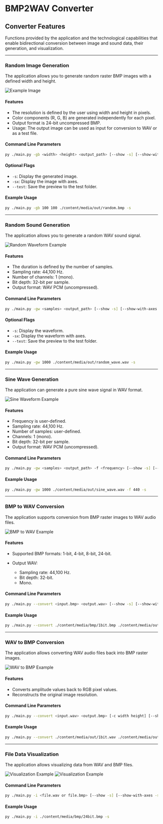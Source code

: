 # BMP2WAV Converter

## Converter Features

Functions provided by the application and the technological capabilities that enable bidirectional conversion between image and sound data, their generation, and visualization.

---

### Random Image Generation

The application allows you to generate random raster BMP images with a defined width and height.

![Example Image](./content/img/generate_random_pic.png)

#### Features

* The resolution is defined by the user using width and height in pixels.
* Color components (R, G, B) are generated independently for each pixel.
* Output format is 24-bit uncompressed BMP.
* Usage: The output image can be used as input for conversion to WAV or as a test file.

#### Command Line Parameters

```bash
py ./main.py -gb <width> <height> <output_path> [--show -s] [--show-with-axes -sx] [--test]
```

#### Optional Flags

* `-s`: Display the generated image.
* `-sx`: Display the image with axes.
* `--test`: Save the preview to the test folder.

#### Example Usage

```bash
py ./main.py -gb 100 100 ./content/media/out/random.bmp -s
```

---

### Random Sound Generation

The application allows you to generate a random WAV sound signal.

![Random Waveform Example](./content/img/generate_random_wav.png)

#### Features

* The duration is defined by the number of samples.
* Sampling rate: 44,100 Hz.
* Number of channels: 1 (mono).
* Bit depth: 32-bit per sample.
* Output format: WAV PCM (uncompressed).

#### Command Line Parameters

```bash
py ./main.py -gw <samples> <output_path> [--show -s] [--show-with-axes -sx] [--test]
```

#### Optional Flags

* `-s`: Display the waveform.
* `-sx`: Display the waveform with axes.
* `--test`: Save the preview to the test folder.

#### Example Usage

```bash
py ./main.py -gw 1000 ./content/media/out/random_wave.wav -s
```

---

### Sine Wave Generation

The application can generate a pure sine wave signal in WAV format.

![Sine Waveform Example](./content/img/generate_sin.png)

#### Features

* Frequency is user-defined.
* Sampling rate: 44,100 Hz.
* Number of samples: user-defined.
* Channels: 1 (mono).
* Bit depth: 32-bit per sample.
* Output format: WAV PCM (uncompressed).

#### Command Line Parameters

```bash
py ./main.py -gw <samples> <output_path> -f <frequency> [--show -s] [--show-with-axes -sx] [--test]
```

#### Example Usage

```bash
py ./main.py -gw 1000 ./content/media/out/sine_wave.wav -f 440 -s
```

---

### BMP to WAV Conversion

The application supports conversion from BMP raster images to WAV audio files.

![BMP to WAV Example](./content/img/bmp2wav_QR.png)

#### Features

* Supported BMP formats: 1-bit, 4-bit, 8-bit, 24-bit.
* Output WAV:

  * Sampling rate: 44,100 Hz.
  * Bit depth: 32-bit.
  * Mono.

#### Command Line Parameters

```bash
py ./main.py --convert <input.bmp> <output.wav> [--show -s] [--show-with-axes -sx] [--test]
```

#### Example Usage

```bash
py ./main.py --convert ./content/media/bmp/1bit.bmp ./content/media/out/1bit.wav -s
```

---

### WAV to BMP Conversion

The application allows converting WAV audio files back into BMP raster images.

![WAV to BMP Example](./content/img/wav2bmp_QR.png)

#### Features

* Converts amplitude values back to RGB pixel values.
* Reconstructs the original image resolution.

#### Command Line Parameters

```bash
py ./main.py --convert <input.wav> <output.bmp> [-c width height] [--show -s] [--show-with-axes -sx] [--test]
```

#### Example Usage

```bash
py ./main.py --convert ./content/media/out/1bit.wav ./content/media/out/1bit.bmp -s
```

---

### File Data Visualization

The application allows visualizing data from WAV and BMP files.

![Visualization Example](./content/img/show_info_1.png)
![Visualization Example](./content/img/show_info_2.png)

#### Command Line Parameters

```bash
py ./main.py -i <file.wav or file.bmp> [--show -s] [--show-with-axes -sx] [--test]
```

#### Example Usage

```bash
py ./main.py -i ./content/media/bmp/24bit.bmp -s
```
